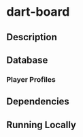# dart-board

## Description

## Database

### Player Profiles

## Dependencies

## Running Locally
